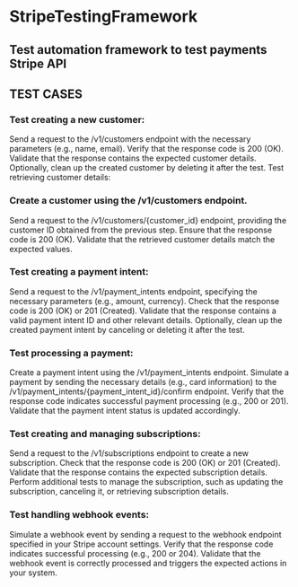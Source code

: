 # StripeTestingFramework
## Test automation framework to test payments Stripe API

## TEST CASES

### Test creating a new customer:

Send a request to the /v1/customers endpoint with the necessary parameters (e.g., name, email).
Verify that the response code is 200 (OK).
Validate that the response contains the expected customer details.
Optionally, clean up the created customer by deleting it after the test.
Test retrieving customer details:

### Create a customer using the /v1/customers endpoint.

Send a request to the /v1/customers/{customer_id} endpoint, providing the customer ID obtained from the previous step.
Ensure that the response code is 200 (OK).
Validate that the retrieved customer details match the expected values.

### Test creating a payment intent:

Send a request to the /v1/payment_intents endpoint, specifying the necessary parameters (e.g., amount, currency).
Check that the response code is 200 (OK) or 201 (Created).
Validate that the response contains a valid payment intent ID and other relevant details.
Optionally, clean up the created payment intent by canceling or deleting it after the test.

### Test processing a payment:

Create a payment intent using the /v1/payment_intents endpoint.
Simulate a payment by sending the necessary details (e.g., card information) to the /v1/payment_intents/{payment_intent_id}/confirm endpoint.
Verify that the response code indicates successful payment processing (e.g., 200 or 201).
Validate that the payment intent status is updated accordingly.

### Test creating and managing subscriptions:

Send a request to the /v1/subscriptions endpoint to create a new subscription.
Check that the response code is 200 (OK) or 201 (Created).
Validate that the response contains the expected subscription details.
Perform additional tests to manage the subscription, such as updating the subscription, canceling it, or retrieving subscription details.

### Test handling webhook events:

Simulate a webhook event by sending a request to the webhook endpoint specified in your Stripe account settings.
Verify that the response code indicates successful processing (e.g., 200 or 204).
Validate that the webhook event is correctly processed and triggers the expected actions in your system.

